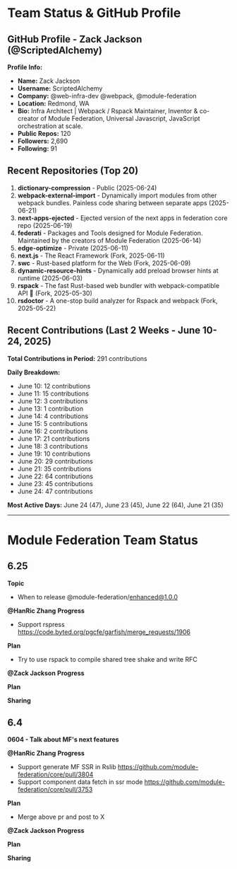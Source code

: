 # Team Status & GitHub Profile

## GitHub Profile - Zack Jackson (@ScriptedAlchemy)

**Profile Info:**
- **Name:** Zack Jackson
- **Username:** ScriptedAlchemy
- **Company:** @web-infra-dev @webpack, @module-federation
- **Location:** Redmond, WA
- **Bio:** Infra Architect | Webpack / Rspack Maintainer, Inventor & co-creator of Module Federation, Universal Javascript, JavaScript orchestration at scale.
- **Public Repos:** 120
- **Followers:** 2,690
- **Following:** 91

## Recent Repositories (Top 20)

1. **dictionary-compression** - Public (2025-06-24)
2. **webpack-external-import** - Dynamically import modules from other webpack bundles. Painless code sharing between separate apps (2025-06-21)
3. **next-apps-ejected** - Ejected version of the next apps in federation core repo (2025-06-19)
4. **federati** - Packages and Tools designed for Module Federation. Maintained by the creators of Module Federation (2025-06-14)
5. **edge-optimize** - Private (2025-06-11)
6. **next.js** - The React Framework (Fork, 2025-06-11)
7. **swc** - Rust-based platform for the Web (Fork, 2025-06-09)
8. **dynamic-resource-hints** - Dynamically add preload browser hints at runtime (2025-06-03)
9. **rspack** - The fast Rust-based web bundler with webpack-compatible API 🦀️ (Fork, 2025-05-30)
10. **rsdoctor** - A one-stop build analyzer for Rspack and webpack (Fork, 2025-05-22)

## Recent Contributions (Last 2 Weeks - June 10-24, 2025)

**Total Contributions in Period:** 291 contributions

**Daily Breakdown:**
- June 10: 12 contributions
- June 11: 15 contributions 
- June 12: 3 contributions
- June 13: 1 contribution
- June 14: 4 contributions
- June 15: 5 contributions
- June 16: 2 contributions
- June 17: 21 contributions
- June 18: 3 contributions
- June 19: 10 contributions
- June 20: 29 contributions
- June 21: 35 contributions
- June 22: 64 contributions
- June 23: 45 contributions
- June 24: 47 contributions

**Most Active Days:** June 24 (47), June 23 (45), June 22 (64), June 21 (35)

---

# Module Federation Team Status

## 6.25
**Topic**
- When to release @module-federation/enhanced@1.0.0  

**@HanRic Zhang**
**Progress**
- Support rspress https://code.byted.org/pgcfe/garfish/merge_requests/1906

**Plan**
- Try to use rspack to compile shared tree shake and write RFC

**@Zack Jackson**
**Progress**

**Plan**

**Sharing**

## 6.4
**0604 - Talk about MF's next features**

**@HanRic Zhang**
**Progress**
- Support generate MF SSR in Rslib  https://github.com/module-federation/core/pull/3804
- Support component data fetch in ssr mode https://github.com/module-federation/core/pull/3753

**Plan**
- Merge above pr and post to X

**@Zack Jackson**
**Progress**

**Plan**

**Sharing**